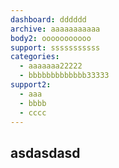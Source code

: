```yaml
---
dashboard: dddddd
archive: aaaaaaaaaaa
body2: ooooooooooo
support: sssssssssss
categories:
  - aaaaaaa22222
  - bbbbbbbbbbbbb33333
support2:
  - aaa
  - bbbb
  - cccc
---
```

## asd**asdasd**






